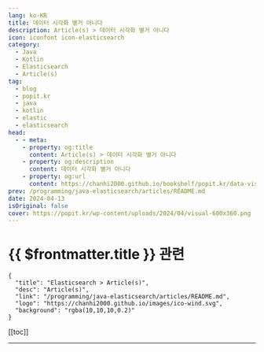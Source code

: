 ```yaml
---
lang: ko-KR
title: 데이터 시각화 별거 아니다
description: Article(s) > 데이터 시각화 별거 아니다
icon: iconfont icon-elasticsearch
category:
  - Java
  - Kotlin
  - Elasticsearch
  - Article(s)
tag: 
  - blog
  - popit.kr
  - java
  - kotlin
  - elastic
  - elasticsearch
head:  
  - - meta:
    - property: og:title
      content: Article(s) > 데이터 시각화 별거 아니다
    - property: og:description
      content: 데이터 시각화 별거 아니다
    - property: og:url
      content: https://chanhi2000.github.io/bookshelf/popit.kr/data-visualization-easy-peasy.html
prev: /programming/java-elasticsearch/articles/README.md
date: 2024-04-13
isOriginal: false
cover: https://popit.kr/wp-content/uploads/2024/04/visual-600x360.png
---
```


# {{ $frontmatter.title }} 관련

```component VPCard
{
  "title": "Elasticsearch > Article(s)",
  "desc": "Article(s)",
  "link": "/programming/java-elasticsearch/articles/README.md",
  "logo": "https://chanhi2000.github.io/images/ico-wind.svg",
  "background": "rgba(10,10,10,0.2)"
}
```

[[toc]]

---

<SiteInfo
  name="데이터 시각화 별거 아니다 | Popit"
  desc="로그스태시는 에러 발생 시 상당히 고약한 트러블슈팅 환경을 제공한다. 물론 원인 파악이 쉬울 때도 있음. remove_field 오타 발생. 에러 원인을 정확히 찝어준다. 문제는 안 그럴 때가 많다는 거. ssl_certificate_authorities 오타 발생. 남다른 가독성을 뽐내는 한 줄 에러 메시지. 엔터 좀 쳐주면 낫지 않을까? 저 상황에서도 읽기 좋으라고 사용된 문장 기호 중 쉼표를 줄바꿈 문자로 치환. 몇 번째 라인(항상 정확하진 않음), 어느 지점에 문제가 있는지 보이기 시작한다. 적당한 엔터 삽입만으로도 정보 처리 수준이 달라진다. 정보가 잘 보이지 않던 구조를 잘 보이는 구조로 바꾸는 데이터 시각화 사례."
  url="https://popit.kr/%eb%8d%b0%ec%9d%b4%ed%84%b0-%ec%8b%9c%ea%b0%81%ed%99%94-%eb%b3%84%ea%b1%b0-%ec%95%84%eb%8b%88%eb%8b%a4/"
  logo="https://popit.kr/wp-content/uploads/2016/08/favicon_32x32.png"
  preview="https://popit.kr/wp-content/uploads/2024/04/visual-600x360.png"/>

<!-- TODO: 작성 -->
